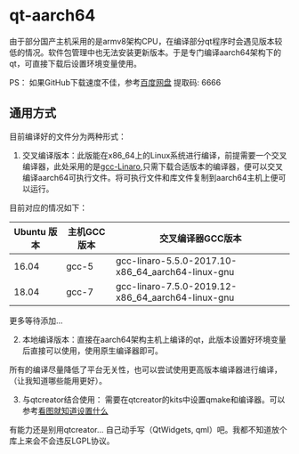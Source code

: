 # qt-aarch64

由于部分国产主机采用的是armv8架构CPU，在编译部分qt程序时会遇见版本较低的情况。软件包管理中也无法安装更新版本。于是专门编译aarch64架构下的qt，可直接下载后设置环境变量使用。

PS： 如果GitHub下载速度不佳，参考[百度网盘](https://pan.baidu.com/s/14a2_QImk7sVTnspJtkfP0w) 提取码: 6666

## 通用方式

目前编译好的文件分为两种形式：

1. 交叉编译版本：此版能在x86_64上的Linux系统进行编译，前提需要一个交叉编译器，此处采用的是[gcc-Linaro](http://releases.linaro.org/components/toolchain/binaries/),只需下载合适版本的编译器，便可以交叉编译aarch64可执行文件。将可执行文件和库文件复制到aarch64主机上便可以运行。


目前对应的情况如下：

|Ubuntu 版本|主机GCC版本|交叉编译器GCC版本|
|----|----|----|
|16.04|gcc-5|gcc-linaro-5.5.0-2017.10-x86_64_aarch64-linux-gnu|
|18.04|gcc-7|gcc-linaro-7.5.0-2019.12-x86_64_aarch64-linux-gnu|

更多等待添加...


2. 本地编译版本：直接在aarch64架构主机上编译的qt，此版本设置好环境变量后直接可以使用，使用原生编译器即可。

所有的编译尽量降低了平台无关性，也可以尝试使用更高版本编译器进行编译，（让我知道哪些能用更好）。


3. 与qtcreator结合使用： 需要在qtcreator的kits中设置qmake和编译器。可以参考[看图就知道设置什么](./cross_compile_qt.md#intergrated-with-qtcreator)

有能力还是别用qtcreator... 自己动手写（QtWidgets, qml）吧。我都不知道放个库上来会不会违反LGPL协议。